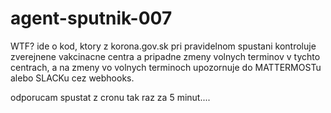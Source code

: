 # agent-sputnik-007

WTF? ide o kod, ktory z korona.gov.sk pri pravidelnom spustani kontroluje zverejnene vakcinacne centra a pripadne zmeny volnych terminov v tychto centrach, a na zmeny vo volnych terminoch upozornuje do MATTERMOSTu alebo SLACKu cez webhooks.

odporucam spustat z cronu tak raz za 5 minut....
